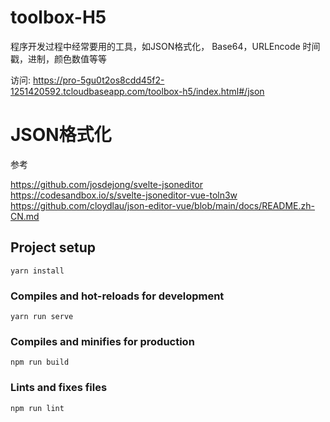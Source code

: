 # toolbox-H5

程序开发过程中经常要用的工具，如JSON格式化， Base64，URLEncode  时间戳，进制，颜色数值等等

访问: https://pro-5gu0t2os8cdd45f2-1251420592.tcloudbaseapp.com/toolbox-h5/index.html#/json

# JSON格式化

参考

https://github.com/josdejong/svelte-jsoneditor
https://codesandbox.io/s/svelte-jsoneditor-vue-toln3w
https://github.com/cloydlau/json-editor-vue/blob/main/docs/README.zh-CN.md

## Project setup

```
yarn install
```

### Compiles and hot-reloads for development

```
yarn run serve
```

### Compiles and minifies for production

```
npm run build
```

### Lints and fixes files

```
npm run lint
```
